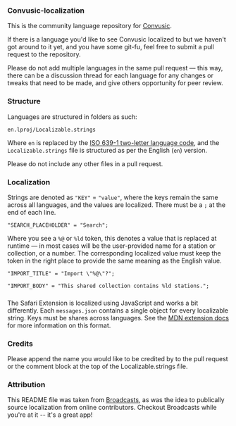 ### Convusic-localization

This is the community language repository for [Convusic](https://www.convusic.app).

If there is a language you'd like to see Convusic localized to but we haven't got around to it yet, and you have some git-fu, feel free to submit a pull request to the repository.

Please do not add multiple languages in the same pull request — this way, there can be a discussion thread for each language for any changes or tweaks that need to be made, and give others opportunity for peer review.

### Structure
Languages are structured in folders as such:

`en.lproj/Localizable.strings`

Where `en` is replaced by the [ISO 639-1 two-letter language code](https://en.wikipedia.org/wiki/List_of_ISO_639-1_codes), and the `Localizable.strings` file is structured as per the English (`en`) version.

Please do not include any other files in a pull request.

### Localization

Strings are denoted as `"KEY"` = `"value"`, where the keys remain the same across all languages, and the values are localized. There must be a `;` at the end of each line.

`"SEARCH_PLACEHOLDER" = "Search";`

Where you see a `%@` or `%ld` token, this denotes a value that is replaced at runtime — in most cases will be the user-provided name for a station or collection, or a number. The corresponding localized value must keep the token in the right place to provide the same meaning as the English value.

`"IMPORT_TITLE" = "Import \"%@\"?";`

`"IMPORT_BODY" = "This shared collection contains %ld stations.";`

###

The Safari Extension is localized using JavaScript and works a bit differently. Each `messages.json` contains a single object for every localizable string. Keys must be shares across languages. See the [MDN extension docs](https://developer.mozilla.org/en-US/docs/Mozilla/Add-ons/WebExtensions/Internationalization) for more information on this format.

### Credits

Please append the name you would like to be credited by to the pull request or the comment block at the top of the Localizable.strings file.

### Attribution

This README file was taken from [Broadcasts](https://github.com/steventroughtonsmith/broadcasts-localization), as was the idea to publically source localization from online contributors. 
Checkout Broadcasts while you're at it -- it's a great app!
